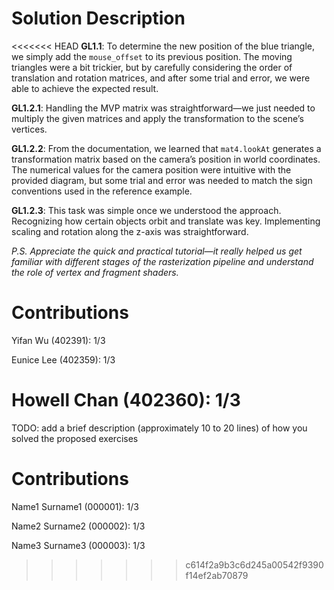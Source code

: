 # Solution Description

<<<<<<< HEAD
**GL1.1**: To determine the new position of the blue triangle, we simply add the `mouse_offset` to its previous position. The moving triangles were a bit trickier, but by carefully considering the order of translation and rotation matrices, and after some trial and error, we were able to achieve the expected result.  

**GL1.2.1**: Handling the MVP matrix was straightforward—we just needed to multiply the given matrices and apply the transformation to the scene’s vertices.  

**GL1.2.2**: From the documentation, we learned that `mat4.lookAt` generates a transformation matrix based on the camera’s position in world coordinates. The numerical values for the camera position were intuitive with the provided diagram, but some trial and error was needed to match the sign conventions used in the reference example.  

**GL1.2.3**: This task was simple once we understood the approach. Recognizing how certain objects orbit and translate was key. Implementing scaling and rotation along the z-axis was straightforward.  

*P.S. Appreciate the quick and practical tutorial—it really helped us get familiar with different stages of the rasterization pipeline and understand the role of vertex and fragment shaders.*

# Contributions

Yifan Wu (402391): 1/3

Eunice Lee (402359): 1/3

Howell Chan (402360): 1/3
=======
TODO: add a brief description (approximately 10 to 20 lines) of how you solved the proposed exercises

# Contributions

Name1 Surname1 (000001): 1/3

Name2 Surname2 (000002): 1/3

Name3 Surname3 (000003): 1/3
>>>>>>> c614f2a9b3c6d245a00542f9390f14ef2ab70879
